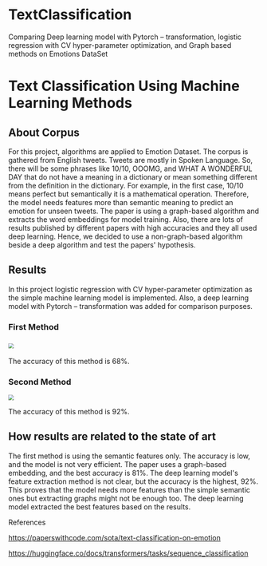 # TextClassification
Comparing Deep learning model with Pytorch – transformation, logistic regression with CV hyper-parameter optimization, and Graph based methods on Emotions DataSet
# Text Classification Using Machine Learning Methods

 

## About Corpus 

For this project, algorithms are applied to Emotion Dataset. The corpus is gathered from English tweets. Tweets are mostly in Spoken Language. So, there will be some phrases like 10/10, OOOMG, and WHAT A WONDERFUL DAY that do not have a meaning in a dictionary or mean something different from the definition in the dictionary. For example, in the first case, 10/10 means perfect but semantically it is a mathematical operation. Therefore, the model needs features more than semantic meaning to predict an emotion for unseen tweets. The paper is using a graph-based algorithm and extracts the word embeddings for model training. Also, there are lots of results published by different papers with high accuracies and they all used deep learning. Hence, we decided to use a non-graph-based algorithm beside a deep algorithm and test the papers' hypothesis. 

## Results 

In this project logistic regression with CV hyper-parameter optimization as the simple machine learning model  is implemented. Also, a deep learning model with Pytorch – transformation was added for comparison purposes. 

### First Method

###  <img src="/home/maryamt/Screenshot from 2023-06-18 15-03-50.png" style="zoom: 67%;" /> 

The accuracy of this method is 68%. 

### Second Method 

 <img src="/home/maryamt/Screenshot from 2023-06-18 15-02-06.png" style="zoom: 67%;" />

The accuracy of this method is 92%. 

## How results are related to the state of art 

The first method is using the semantic features only. The accuracy is low, and the model is not very efficient. The paper uses a graph-based embedding, and the best accuracy is 81%. The deep learning model's feature extraction method is not clear, but the accuracy is the highest, 92%. This proves that the model needs more features than the simple semantic ones but extracting graphs might not be enough too. The deep learning model extracted the best features based on the results. 

References 

https://paperswithcode.com/sota/text-classification-on-emotion 

https://huggingface.co/docs/transformers/tasks/sequence_classification 

